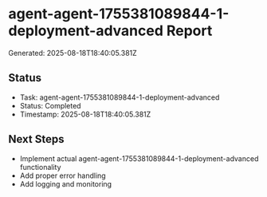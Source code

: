 # agent-agent-1755381089844-1-deployment-advanced Report

Generated: 2025-08-18T18:40:05.381Z

## Status
- Task: agent-agent-1755381089844-1-deployment-advanced
- Status: Completed
- Timestamp: 2025-08-18T18:40:05.381Z

## Next Steps
- Implement actual agent-agent-1755381089844-1-deployment-advanced functionality
- Add proper error handling
- Add logging and monitoring
